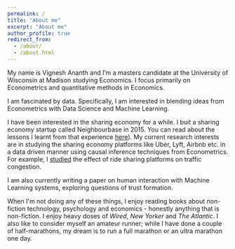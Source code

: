 ```yaml
---
permalink: /
title: "About me"
excerpt: "About me"
author_profile: true
redirect_from: 
  - /about/
  - /about.html
---
```


My name is Vignesh Ananth and I’m a masters candidate at the University of Wisconsin at Madison studying Economics. I focus primarily on Econometrics and quantitative methods in Economics. 

I am fascinated by data. Specifically, I am interested in blending ideas from Econometrics with Data Science and Machine Learning. 

I have been interested in the sharing economy for a while. I buit a sharing economy startup called Neighbourbase in 2015. You can read about the lessons I learnt from that experience [here](/posts/2017/12/neighbourbaselessons/)). My current research interests are in studying the sharing economy platforms like Uber, Lyft, Airbnb etc. in a data driven manner using causal inference techniques from Econometrics. For example, I [studied](http://www.vigneshananth.com/posts/2018/ridesharingtrafficcongestion) the effect of ride sharing platforms on traffic congestion.

I am also currently writing a paper on human interaction with Machine Learning systems, exploring questions of trust formation.

When I'm not doing any of these things, I enjoy reading books about non-fiction technology, psychology and economics - honestly anything that is non-fiction. I enjoy heavy doses of *Wired*, *New Yorker* and *The Atlantic*. I also like to consider myself an amateur runner; while I have done a couple of half-marathons, my dream is to run a full marathon or an ultra marathon one day.
